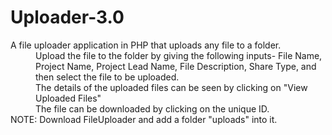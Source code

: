 # Uploader-3.0
<dl><dt>A file uploader application in PHP that uploads any file to a folder.</dt>
<dd> Upload the file to the folder by giving the following inputs- File Name, Project Name, Project Lead Name, File Description, Share Type, and then select the file to be uploaded.</dd>
<dd>The details of the uploaded files can be seen by clicking on "View Uploaded Files"</dd>
<dd>The file can be downloaded by clicking on the unique ID.</dd>
NOTE: Download FileUploader and add a folder "uploads" into it.
</dl>
